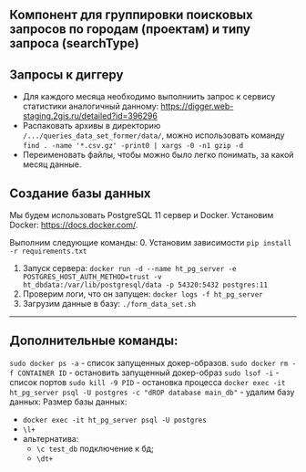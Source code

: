 ## Компонент для группировки поисковых запросов по городам (проектам) и типу запроса (searchType)

## Запросы к диггеру
* Для каждого месяца необходимо выполниить запрос к сервису статистики аналогичный данному: https://digger.web-staging.2gis.ru/detailed?id=396296
* Распаковать архивы в директорию `/.../queries_data_set_former/data/`, можно использовать команду `find . -name '*.csv.gz' -print0 | xargs -0 -n1 gzip -d`
* Переименовать файлы, чтобы можно было легко понимать, за какой месяц данные.

## Создание базы данных
Мы будем использовать PostgreSQL 11 сервер и Docker. Установим Docker: https://docs.docker.com/. 

Выполним следующие команды:
0. Установим зависимости `pip install -r requirements.txt`
1. Запуск сервера:
`docker run -d --name ht_pg_server -e POSTGRES_HOST_AUTH_METHOD=trust -v ht_dbdata:/var/lib/postgresql/data -p 54320:5432 postgres:11`
2. Проверим логи, что он запущен:
`docker logs -f ht_pg_server`
3. Загрузим данные в базу: `./form_data_set.sh`

------------------------------------------------------------------------------------------------------------------------

## Дополнительные команды:
`sudo docker ps -a` - список запущенных докер-образов.
`sudo docker rm -f CONTAINER ID` - остановить запущенный докер-образ
`sudo lsof -i` - список портов
`sudo kill -9 PID` - остановка процесса
`docker exec -it ht_pg_server psql -U postgres -c "dROP database main_db"` - удалим базу данных: 
Размер базы данных: 
* `docker exec -it ht_pg_server psql -U postgres`
* `\l+`
* альтернатива: 
    * `\c test_db` подключение к бд;
    * `\dt+`